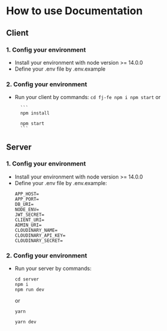 # How to use Documentation
## Client
### 1. Config your environment
- Install your environment with node version >= 14.0.0
- Define your .env file by .env.example
### 2. Config your environment
- Run your client by commands: 
        ```
        cd fj-fe
        npm i
        npm start
        ```
  or
  
        ```
        npm install
  
        npm start
        ```
## Server
### 1. Config your environment
- Install your environment with node version >= 14.0.0
- Define your .env file by .env.example: 
    ```
    APP_HOST=
    APP_PORT=
    DB_URI=
    NODE_ENV=
    JWT_SECRET=
    CLIENT_URI=
    ADMIN_URI=
    CLOUDINARY_NAME=
    CLOUDINARY_API_KEY=
    CLOUDINARY_SECRET=
    ```
### 2. Config your environment
- Run your server by commands:
    ```
    cd server
    npm i
    npm run dev
    ```
  or

    ```
    yarn
    
    yarn dev
    ```
